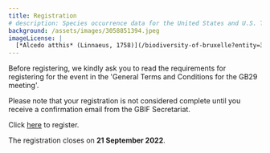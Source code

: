 ```yaml
---
title: Registration
# description: Species occurrence data for the United States and U.S. Territories.
background: /assets/images/3058851394.jpeg
imageLicense: |
  [*Alcedo atthis* (Linnaeus, 1758)](/biodiversity-of-bruxelle?entity=3058851394&view=TABLE) observed in Belgium by jrassart (licensed under http://creativecommons.org/licenses/by-nc/4.0/)
---
```


Before registering, we kindly ask you to read the requirements for registering for the event in the 'General Terms and Conditions for the GB29 meeting'. 

Please note that your registration is not considered complete until you receive a confirmation email from the GBIF Secretariat. 

Click [here](https://forms.gle/Hh3qY7LBgBPF3NXB6) to register. 

The registration closes on **21 September 2022**. 
